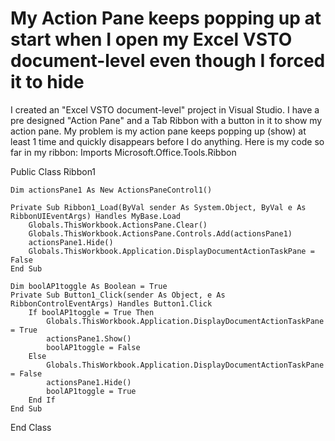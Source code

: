 
# My Action Pane keeps popping up at start when I open my Excel VSTO document-level even though I forced it to hide

I created an "Excel VSTO document-level" project in Visual Studio. I have a pre designed "Action Pane" and a Tab Ribbon with a button in it to show my action pane.
My problem is my action pane keeps popping up (show) at least 1 time and quickly disappears before I do anything.
Here is my code so far in my ribbon:
Imports Microsoft.Office.Tools.Ribbon

Public Class Ribbon1

    Dim actionsPane1 As New ActionsPaneControl1()

    Private Sub Ribbon1_Load(ByVal sender As System.Object, ByVal e As RibbonUIEventArgs) Handles MyBase.Load
        Globals.ThisWorkbook.ActionsPane.Clear()
        Globals.ThisWorkbook.ActionsPane.Controls.Add(actionsPane1)
        actionsPane1.Hide()
        Globals.ThisWorkbook.Application.DisplayDocumentActionTaskPane = False
    End Sub

    Dim boolAP1toggle As Boolean = True
    Private Sub Button1_Click(sender As Object, e As RibbonControlEventArgs) Handles Button1.Click
        If boolAP1toggle = True Then
            Globals.ThisWorkbook.Application.DisplayDocumentActionTaskPane = True
            actionsPane1.Show()
            boolAP1toggle = False
        Else
            Globals.ThisWorkbook.Application.DisplayDocumentActionTaskPane = False
            actionsPane1.Hide()
            boolAP1toggle = True
        End If
    End Sub
End Class


        